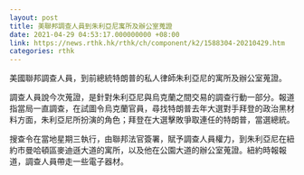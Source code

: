 ```yaml
---
layout: post
title: 美聯邦調查人員到朱利亞尼寓所及辦公室蒐證
date: 2021-04-29 04:53:17.000000000 +08:00
link: https://news.rthk.hk/rthk/ch/component/k2/1588304-20210429.htm
categories: rthk
---
```


美國聯邦調查人員，到前總統特朗普的私人律師朱利亞尼的寓所及辦公室蒐證。

調查人員說今次蒐證，是針對朱利亞尼與烏克蘭之間交易的調查行動一部分。報道指當局一直調查，在試圖令烏克蘭官員，尋找特朗普去年大選對手拜登的政治黑材料方面，朱利亞尼所扮演的角色；拜登在大選擊敗爭取連任的特朗普，當選總統。

搜查令在當地星期三執行，由聯邦法官簽署，賦予調查人員權力，到朱利亞尼在紐約市曼哈頓區麥迪遜大道的寓所，以及他在公園大道的辦公室蒐證。紐約時報報道，調查人員帶走一些電子器材。
